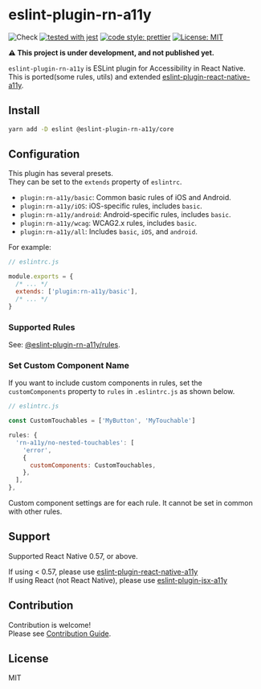 # eslint-plugin-rn-a11y

![Check](https://github.com/grgr-dkrk/eslint-plugin-rn-a11y/workflows/Check/badge.svg?branch=main) [![tested with jest](https://img.shields.io/badge/tested_with-jest-99424f.svg)](https://github.com/facebook/jest) [![code style: prettier](https://img.shields.io/badge/code_style-prettier-ff69b4.svg?style=flat-square)](https://github.com/prettier/prettier) [![License: MIT](https://img.shields.io/badge/License-MIT-yellow.svg)](https://opensource.org/licenses/MIT)

**⚠️ This project is under development, and not published yet.**

`eslint-plugin-rn-a11y` is ESLint plugin for Accessibility in React Native.  
This is ported(some rules, utils) and extended [eslint-plugin-react-native-a11y](https://github.com/FormidableLabs/eslint-plugin-react-native-a11y).

## Install

```sh
yarn add -D eslint @eslint-plugin-rn-a11y/core
```

## Configuration

This plugin has several presets.  
They can be set to the `extends` property of `eslintrc`.

- `plugin:rn-a11y/basic`: Common basic rules of iOS and Android.
- `plugin:rn-a11y/iOS`: iOS-specific rules, includes `basic`.
- `plugin:rn-a11y/android`: Android-specific rules, includes `basic`.
- `plugin:rn-a11y/wcag`: WCAG2.x rules, includes `basic`.
- `plugin:rn-a11y/all`: Includes `basic`, `iOS`, and `android`.

For example:

```javascript
// eslintrc.js

module.exports = {
  /* ... */
  extends: ['plugin:rn-a11y/basic'],
  /* ... */
}
```

### Supported Rules

See: [@eslint-plugin-rn-a11y/rules](./packages/rules/README.md).

### Set Custom Component Name

If you want to include custom components in rules, set the `customComponents` property to `rules` in `.eslintrc.js` as shown below.

```javascript
// eslintrc.js

const CustomTouchables = ['MyButton', 'MyTouchable']

rules: {
  'rn-a11y/no-nested-touchables': [
    'error',
    {
      customComponents: CustomTouchables,
    },
  ],
},
```

Custom component settings are for each rule. It cannot be set in common with other rules.

## Support

Supported React Native 0.57, or above.

If using < 0.57, please use [eslint-plugin-react-native-a11y](https://github.com/FormidableLabs/eslint-plugin-react-native-a11y)  
If using React (not React Native), please use [eslint-plugin-jsx-a11y](https://github.com/jsx-eslint/eslint-plugin-jsx-a11y)

## Contribution

Contribution is welcome!  
Please see [Contribution Guide](CONTRIBUTING.md).

## License

MIT
